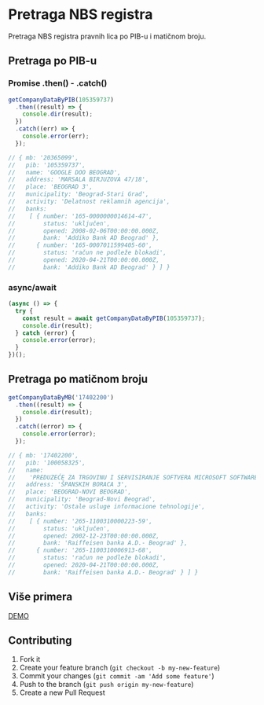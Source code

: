 # Pretraga NBS registra

Pretraga NBS registra pravnih lica po PIB-u i matičnom broju.

## Pretraga po PIB-u

### Promise .then() - .catch()

```javascript
getCompanyDataByPIB(105359737)
  .then((result) => {
    console.dir(result);
  })
  .catch((err) => {
    console.error(err);
  });

// { mb: '20365099',
//   pib: '105359737',
//   name: 'GOOGLE DOO BEOGRAD',
//   address: 'MARSALA BIRJUZOVA 47/18',
//   place: 'BEOGRAD 3',
//   municipality: 'Beograd-Stari Grad',
//   activity: 'Delatnost reklamnih agencija',
//   banks:
//    [ { number: '165-0000000014614-47',
//        status: 'uključen',
//        opened: 2008-02-06T00:00:00.000Z,
//        bank: 'Addiko Bank AD Beograd' },
//      { number: '165-0007011599405-60',
//        status: 'račun ne podleže blokadi',
//        opened: 2020-04-21T00:00:00.000Z,
//        bank: 'Addiko Bank AD Beograd' } ] }
```

### async/await

```javascript
(async () => {
  try {
    const result = await getCompanyDataByPIB(105359737);
    console.dir(result);
  } catch (error) {
    console.error(error);
  }
})();
```

## Pretraga po matičnom broju

```javascript
getCompanyDataByMB('17402200')
  .then((result) => {
    console.dir(result);
  })
  .catch((error) => {
    console.error(error);
  });

// { mb: '17402200',
//   pib: '100058325',
//   name:
//    'PREDUZEĆE ZA TRGOVINU I SERVISIRANJE SOFTVERA MICROSOFT SOFTWARE DOO, BEOGRAD (NOVI BEOGRAD)',
//   address: 'ŠPANSKIH BORACA 3',
//   place: 'BEOGRAD-NOVI BEOGRAD',
//   municipality: 'Beograd-Novi Beograd',
//   activity: 'Ostale usluge informacione tehnologije',
//   banks:
//    [ { number: '265-1100310000223-59',
//        status: 'uključen',
//        opened: 2002-12-23T00:00:00.000Z,
//        bank: 'Raiffeisen banka A.D.- Beograd' },
//      { number: '265-1100310006913-68',
//        status: 'račun ne podleže blokadi',
//        opened: 2020-04-21T00:00:00.000Z,
//        bank: 'Raiffeisen banka A.D.- Beograd' } ] }
```

## Više primera

[DEMO](https://github.com/nebjak/nbs-pretraga-registra/tree/master/demos)

## Contributing

1. Fork it
2. Create your feature branch (`git checkout -b my-new-feature`)
3. Commit your changes (`git commit -am 'Add some feature'`)
4. Push to the branch (`git push origin my-new-feature`)
5. Create a new Pull Request

